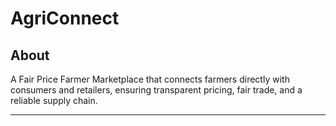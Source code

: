 # AgriConnect

## About
A Fair Price Farmer Marketplace that connects farmers directly with consumers and retailers, ensuring transparent pricing, fair trade, and a reliable supply chain.

---
